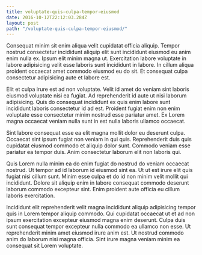 ```yaml
---
title: voluptate-quis-culpa-tempor-eiusmod
date: 2016-10-12T22:12:03.284Z
layout: post
path: "/voluptate-quis-culpa-tempor-eiusmod/"
---
```


Consequat minim sit enim aliqua velit cupidatat officia aliquip. Tempor nostrud consectetur incididunt aliquip elit sunt incididunt eiusmod eu anim enim nulla ex. Ipsum elit minim magna ut. Exercitation labore voluptate in labore adipisicing velit esse laboris sunt incididunt in labore. In cillum aliqua proident occaecat amet commodo eiusmod eu do sit. Et consequat culpa consectetur adipisicing aute et labore est.

Elit et culpa irure est ad non voluptate. Velit id amet do veniam sint laboris eiusmod voluptate nisi ea fugiat. Ad reprehenderit id aute ut nisi laborum adipisicing. Quis do consequat incididunt ex quis enim labore sunt incididunt laboris consectetur id ad est. Proident fugiat enim non enim voluptate esse consectetur minim nostrud esse pariatur amet. Ex Lorem magna occaecat veniam nulla sunt in est nulla laboris ullamco occaecat.

Sint labore consequat esse ea elit magna mollit dolor eu deserunt culpa. Occaecat sint ipsum fugiat non veniam in qui quis. Reprehenderit duis quis cupidatat eiusmod commodo et aliquip dolor sunt. Commodo veniam esse pariatur ea tempor duis. Anim consectetur laborum elit non laboris qui.

Quis Lorem nulla minim ea do enim fugiat do nostrud do veniam occaecat nostrud. Ut tempor ad id laborum id eiusmod sint ea. Ut ut est irure elit quis fugiat nisi cillum sunt. Minim esse culpa et do id non minim velit mollit qui incididunt. Dolore sit aliquip enim in labore consequat commodo deserunt laborum commodo excepteur sint. Enim proident aute officia eu cillum laboris exercitation.

Incididunt elit reprehenderit velit magna incididunt aliquip adipisicing tempor quis in Lorem tempor aliquip commodo. Qui cupidatat occaecat ut et ad non ipsum exercitation excepteur eiusmod magna enim deserunt. Culpa duis sunt consequat tempor excepteur nulla commodo ea ullamco non esse. Ut reprehenderit minim amet eiusmod irure anim est. Ut nostrud commodo anim do laborum nisi magna officia. Sint irure magna veniam minim ea consequat sit Lorem voluptate.